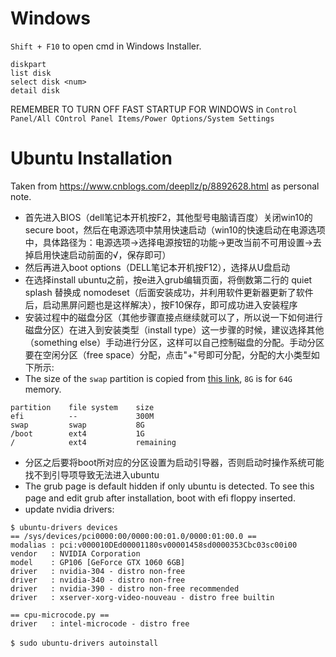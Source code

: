 # Windows

`Shift + F10` to open cmd in Windows Installer. 
```
diskpart
list disk
select disk <num>
detail disk
```

REMEMBER TO TURN OFF FAST STARTUP FOR WINDOWS in `Control Panel/All COntrol Panel Items/Power Options/System Settings`



# Ubuntu Installation

Taken from https://www.cnblogs.com/deepllz/p/8892628.html as personal note. 

- 首先进入BIOS（dell笔记本开机按F2，其他型号电脑请百度）关闭win10的secure boot，然后在电源选项中禁用快速启动（win10的快速启动在电源选项中，具体路径为：电源选项→选择电源按钮的功能→更改当前不可用设置→去掉启用快速启动前面的√，保存即可）
- 然后再进入boot options（DELL笔记本开机按F12），选择从U盘启动
- 在选择install ubuntu之前，按e进入grub编辑页面，将倒数第二行的 quiet splash 替换成 nomodeset（后面安装成功，并利用软件更新器更新了软件后，启动黑屏问题也是这样解决），按F10保存，即可成功进入安装程序
- 安装过程中的磁盘分区（其他步骤直接点继续就可以了，所以说一下如何进行磁盘分区）在进入到安装类型（install type）这一步骤的时候，建议选择其他（something else）手动进行分区，这样可以自己控制磁盘的分配。手动分区要在空闲分区（free space）分配，点击"+"号即可分配，分配的大小类型如下所示:　 
- The size of the `swap` partition is copied from [this link](https://help.ubuntu.com/community/SwapFaq), `8G` is for `64G` memory. 
        
```
partition    file system    size
efi          --             300M
swap         swap           8G
/boot        ext4           1G
/            ext4           remaining
```

- 分区之后要将boot所对应的分区设置为启动引导器，否则启动时操作系统可能找不到引导项导致无法进入ubuntu
　　 
- The grub page is default hidden if only ubuntu is detected. To see this page and edit grub after installation, boot with efi floppy inserted. 
　　 
- update nvidia drivers: 
        
```
$ ubuntu-drivers devices
== /sys/devices/pci0000:00/0000:00:01.0/0000:01:00.0 ==
modalias : pci:v000010DEd00001180sv00001458sd0000353Cbc03sc00i00
vendor   : NVIDIA Corporation
model    : GP106 [GeForce GTX 1060 6GB]
driver   : nvidia-304 - distro non-free
driver   : nvidia-340 - distro non-free
driver   : nvidia-390 - distro non-free recommended
driver   : xserver-xorg-video-nouveau - distro free builtin

== cpu-microcode.py ==
driver   : intel-microcode - distro free
　　 
$ sudo ubuntu-drivers autoinstall
```
